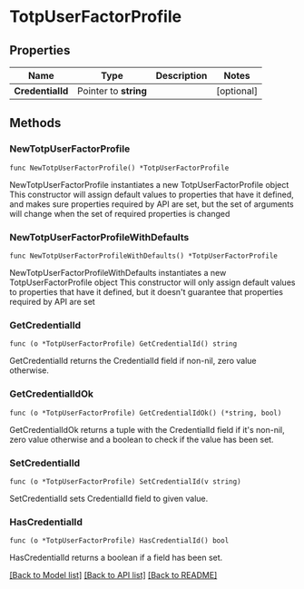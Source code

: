 # TotpUserFactorProfile

## Properties

Name | Type | Description | Notes
------------ | ------------- | ------------- | -------------
**CredentialId** | Pointer to **string** |  | [optional] 

## Methods

### NewTotpUserFactorProfile

`func NewTotpUserFactorProfile() *TotpUserFactorProfile`

NewTotpUserFactorProfile instantiates a new TotpUserFactorProfile object
This constructor will assign default values to properties that have it defined,
and makes sure properties required by API are set, but the set of arguments
will change when the set of required properties is changed

### NewTotpUserFactorProfileWithDefaults

`func NewTotpUserFactorProfileWithDefaults() *TotpUserFactorProfile`

NewTotpUserFactorProfileWithDefaults instantiates a new TotpUserFactorProfile object
This constructor will only assign default values to properties that have it defined,
but it doesn't guarantee that properties required by API are set

### GetCredentialId

`func (o *TotpUserFactorProfile) GetCredentialId() string`

GetCredentialId returns the CredentialId field if non-nil, zero value otherwise.

### GetCredentialIdOk

`func (o *TotpUserFactorProfile) GetCredentialIdOk() (*string, bool)`

GetCredentialIdOk returns a tuple with the CredentialId field if it's non-nil, zero value otherwise
and a boolean to check if the value has been set.

### SetCredentialId

`func (o *TotpUserFactorProfile) SetCredentialId(v string)`

SetCredentialId sets CredentialId field to given value.

### HasCredentialId

`func (o *TotpUserFactorProfile) HasCredentialId() bool`

HasCredentialId returns a boolean if a field has been set.


[[Back to Model list]](../README.md#documentation-for-models) [[Back to API list]](../README.md#documentation-for-api-endpoints) [[Back to README]](../README.md)


